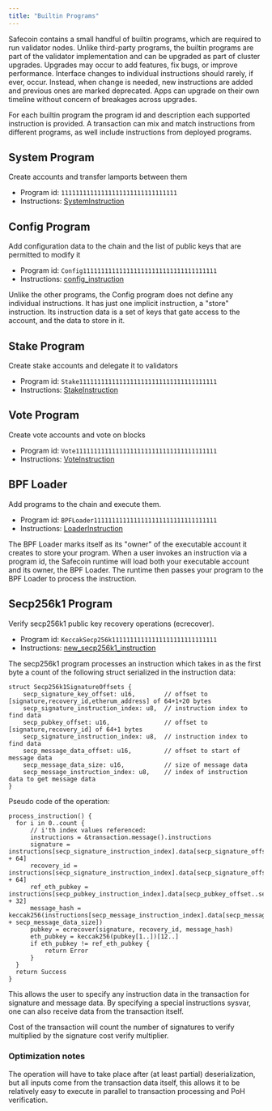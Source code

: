 ```yaml
---
title: "Builtin Programs"
---
```


Safecoin contains a small handful of builtin programs, which are required to run
validator nodes. Unlike third-party programs, the builtin programs are part of
the validator implementation and can be upgraded as part of cluster upgrades.
Upgrades may occur to add features, fix bugs, or improve performance. Interface
changes to individual instructions should rarely, if ever, occur. Instead, when
change is needed, new instructions are added and previous ones are marked
deprecated. Apps can upgrade on their own timeline without concern of breakages
across upgrades.

For each builtin program the program id and description each supported
instruction is provided. A transaction can mix and match instructions from different
programs, as well include instructions from deployed programs.

## System Program

Create accounts and transfer lamports between them

- Program id: `11111111111111111111111111111111`
- Instructions: [SystemInstruction](https://docs.rs/safecoin-sdk/VERSION_FOR_DOCS_RS/safecoin_sdk/system_instruction/enum.SystemInstruction.html)

## Config Program

Add configuration data to the chain and the list of public keys that are permitted to modify it

- Program id: `Config1111111111111111111111111111111111111`
- Instructions: [config_instruction](https://docs.rs/safecoin-config-program/VERSION_FOR_DOCS_RS/safecoin_config_program/config_instruction/index.html)

Unlike the other programs, the Config program does not define any individual
instructions. It has just one implicit instruction, a "store" instruction. Its
instruction data is a set of keys that gate access to the account, and the
data to store in it.

## Stake Program

Create stake accounts and delegate it to validators

- Program id: `Stake11111111111111111111111111111111111111`
- Instructions: [StakeInstruction](https://docs.rs/safecoin-stake-program/VERSION_FOR_DOCS_RS/safecoin_stake_program/stake_instruction/enum.StakeInstruction.html)

## Vote Program

Create vote accounts and vote on blocks

- Program id: `Vote111111111111111111111111111111111111111`
- Instructions: [VoteInstruction](https://docs.rs/safecoin-vote-program/VERSION_FOR_DOCS_RS/safecoin_vote_program/vote_instruction/enum.VoteInstruction.html)

## BPF Loader

Add programs to the chain and execute them.

- Program id: `BPFLoader1111111111111111111111111111111111`
- Instructions: [LoaderInstruction](https://docs.rs/safecoin-sdk/VERSION_FOR_DOCS_RS/safecoin_sdk/loader_instruction/enum.LoaderInstruction.html)

The BPF Loader marks itself as its "owner" of the executable account it
creates to store your program. When a user invokes an instruction via a
program id, the Safecoin runtime will load both your executable account and its
owner, the BPF Loader. The runtime then passes your program to the BPF Loader
to process the instruction.

## Secp256k1 Program

Verify secp256k1 public key recovery operations (ecrecover).

- Program id: `KeccakSecp256k11111111111111111111111111111`
- Instructions: [new_secp256k1_instruction](https://github.com/solana-labs/safecoin/blob/c1f3f9d27b5f9534f9a37704bae1d690d4335b6b/programs/secp256k1/src/lib.rs#L18)

The secp256k1 program processes an instruction which takes in as the first byte
a count of the following struct serialized in the instruction data:

```
struct Secp256k1SignatureOffsets {
    secp_signature_key_offset: u16,        // offset to [signature,recovery_id,etherum_address] of 64+1+20 bytes
    secp_signature_instruction_index: u8,  // instruction index to find data
    secp_pubkey_offset: u16,               // offset to [signature,recovery_id] of 64+1 bytes
    secp_signature_instruction_index: u8,  // instruction index to find data
    secp_message_data_offset: u16,         // offset to start of message data
    secp_message_data_size: u16,           // size of message data
    secp_message_instruction_index: u8,    // index of instruction data to get message data
}
```

Pseudo code of the operation:
```
process_instruction() {
  for i in 0..count {
      // i'th index values referenced:
      instructions = &transaction.message().instructions
      signature = instructions[secp_signature_instruction_index].data[secp_signature_offset..secp_signature_offset + 64]
      recovery_id = instructions[secp_signature_instruction_index].data[secp_signature_offset + 64]
      ref_eth_pubkey = instructions[secp_pubkey_instruction_index].data[secp_pubkey_offset..secp_pubkey_offset + 32]
      message_hash = keccak256(instructions[secp_message_instruction_index].data[secp_message_data_offset..secp_message_data_offset + secp_message_data_size])
      pubkey = ecrecover(signature, recovery_id, message_hash)
      eth_pubkey = keccak256(pubkey[1..])[12..]
      if eth_pubkey != ref_eth_pubkey {
          return Error
      }
  }
  return Success
}
```

This allows the user to specify any instruction data in the transaction for
signature and message data. By specifying a special instructions sysvar, one can
also receive data from the transaction itself.

Cost of the transaction will count the number of signatures to verify multiplied
by the signature cost verify multiplier.

### Optimization notes

The operation will have to take place after (at least partial) deserialization,
but all inputs come from the transaction data itself, this allows it to be
relatively easy to execute in parallel to transaction processing and PoH
verification.
